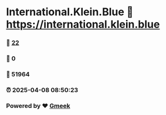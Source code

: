 # International.Klein.Blue :link: https://international.klein.blue 
### :page_facing_up: [22](https://international.klein.blue/tag.html) 
### :speech_balloon: 0 
### :hibiscus: 51964 
### :alarm_clock: 2025-04-08 08:50:23 
### Powered by :heart: [Gmeek](https://github.com/Meekdai/Gmeek)

